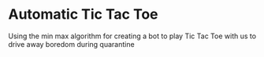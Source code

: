 # Automatic Tic Tac Toe
Using the min max algorithm for creating a bot to play Tic Tac Toe with us to drive away boredom during quarantine
